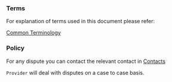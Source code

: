 ### Terms
For explanation of terms used in this document please refer:

[Common Terminology](../common/terminology.md)


### Policy
For any dispute you can contact the relevant contact in [Contacts](../common/contact.md)

`Provider` will deal with disputes on a case to case basis.
